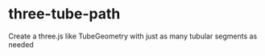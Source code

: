 # three-tube-path
Create a three.js like TubeGeometry with just as many tubular segments as needed 
